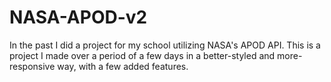 # NASA-APOD-v2
In the past I did a project for my school utilizing NASA's APOD API. This is a project I made over a period of a few days in a better-styled and more-responsive way, with a few added features.
